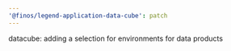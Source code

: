```yaml
---
'@finos/legend-application-data-cube': patch
---
```


datacube: adding a selection for environments for data products
